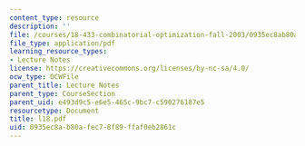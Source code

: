 ```yaml
---
content_type: resource
description: ''
file: /courses/18-433-combinatorial-optimization-fall-2003/0935ec8ab80afec78f89ffaf0eb2861c_l18.pdf
file_type: application/pdf
learning_resource_types:
- Lecture Notes
license: https://creativecommons.org/licenses/by-nc-sa/4.0/
ocw_type: OCWFile
parent_title: Lecture Notes
parent_type: CourseSection
parent_uid: e493d9c5-e6e5-465c-9bc7-c590276187e5
resourcetype: Document
title: l18.pdf
uid: 0935ec8a-b80a-fec7-8f89-ffaf0eb2861c
---
```


